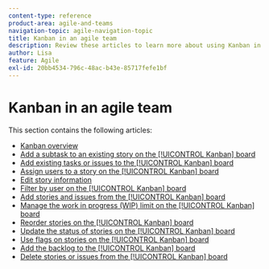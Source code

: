 ```yaml
---
content-type: reference
product-area: agile-and-teams
navigation-topic: agile-navigation-topic
title: Kanban in an agile team
description: Review these articles to learn more about using Kanban in an agile team.
author: Lisa
feature: Agile
exl-id: 20bb4534-796c-48ac-b43e-85717fefe1bf
---
```

# Kanban in an agile team

This section contains the following articles:

* [Kanban overview](../../agile/use-kanban-in-an-agile-team/kanban-overview.md) 
* [Add a subtask to an existing story on the [!UICONTROL Kanban] board](../../agile/use-kanban-in-an-agile-team/add-a-subtask-to-an-existing-story.md) 
* [Add existing tasks or issues to the [!UICONTROL Kanban] board](../../agile/use-kanban-in-an-agile-team/add-existing-tasks-or-issues-to-the-kanban-board.md) 
* [Assign users to a story on the [!UICONTROL Kanban] board](../../agile/use-kanban-in-an-agile-team/assign-users-to-a-story.md) 
* [Edit story information](../../agile/use-kanban-in-an-agile-team/edit-story-information.md) 
* [Filter by user on the [!UICONTROL Kanban] board](../../agile/use-kanban-in-an-agile-team/filter-by-user.md) 
* [Add stories and issues from the [!UICONTROL Kanban] board](../../agile/use-kanban-in-an-agile-team/add-story-from-kanban-board.md) 
* [Manage the work in progress (WIP) limit on the [!UICONTROL Kanban] board](../../agile/use-kanban-in-an-agile-team/work-in-progress-limit-on-the-kanban-board.md) 
* [Reorder stories on the [!UICONTROL Kanban] board](../../agile/use-kanban-in-an-agile-team/reorder-stories-on-the-kanban-board.md) 
* [Update the status of stories on the [!UICONTROL Kanban] board](../../agile/use-kanban-in-an-agile-team/update-the-status-of-stories.md) 
* [Use flags on stories on the [!UICONTROL Kanban] board](../../agile/use-kanban-in-an-agile-team/use-flags-on-stories.md) 
* [Add the backlog to the [!UICONTROL Kanban] board](../../agile/use-kanban-in-an-agile-team/view-the-backlog-on-the-kanban-board.md) 
* [Delete stories or issues from the [!UICONTROL Kanban] board](../../agile/use-kanban-in-an-agile-team/delete-story-from-kanban-board.md)
